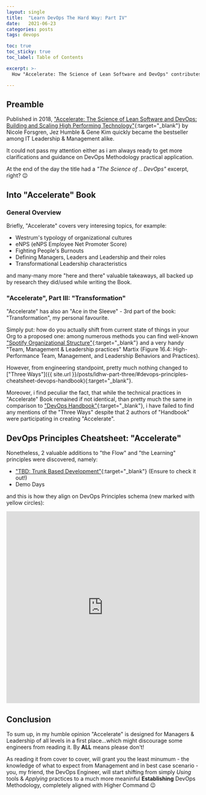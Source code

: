 ```yaml
---
layout: single
title:  "Learn DevOps The Hard Way: Part IV"
date:   2021-06-23
categories: posts
tags: devops

toc: true
toc_sticky: true
toc_label: Table of Contents

excerpt: >-
  How "Accelerate: The Science of Lean Software and DevOps" contributes to DevOps Methodology?

---
```


## Preamble

Published in 2018, ["Accelerate: The Science of Lean Software and DevOps: Building and Scaling High Performing Technology"](https://www.amazon.com/Accelerate-Software-Performing-Technology-Organizations/dp/1942788339){:target="_blank"} by Nicole Forsgren, Jez Humble & Gene Kim quickly became the bestseller among IT Leadership & Management alike.

It could not pass my attention either as i am always ready to get more clarifications and guidance on DevOps Methodology practical application.

At the end of the day the title had a *"The Science of .. DevOps"* excerpt, right? :wink:

## Into "Accelerate" Book

### General Overview

Briefly, "Accelerate" covers very interesing topics, for example:
- Westrum's typology of organizational cultures
- eNPS (eNPS Employee Net Promoter Score)
- Fighting People's Burnouts
- Defining Managers, Leaders and Leadership and their roles
- Transformational Leadership characteristics

and many-many more "here and there" valuable takeaways, all backed up by research they did/used while writing the Book.

### "Accelerate", Part III: "Transformation"

"Accelerate" has also an "Ace in the Sleeve" - 3rd part of the book: "Transformation", my personal favourite.

Simply put: how do you actually shift from current state of things in your Org to a proposed one:
among numerous methods you can find well-known ["Spotify Organizational Structure"](https://youtu.be/Yvfz4HGtoPc){:target="_blank"} and a very handy "Team, Management & Leadership practices" Martix (Figure 16.4: High-Performance Team, Management, and Leadership Behaviors and Practices).

However, from engineering standpoint, pretty much nothing changed to ["Three Ways"]({{ site.url }}/posts/ldhw-part-three/#devops-principles-cheatsheet-devops-handbook){:target="_blank"}.

Moreover, i find peculiar the fact, that while the technical practices in "Accelerate" Book remained if not identical, than pretty much the same in comparison to ["DevOps Handbook"](https://www.amazon.com/DevOps-Handbook-World-Class-Reliability-Organizations/dp/1942788002/ref=sr_1_1?dchild=1&keywords=devops+handbook&qid=1623762578&s=books&sr=1-1){:target="_blank"}, i have failed to find any mentions of the "Three Ways" despite that 2 authors of "Handbook" were participating in creating "Accelerate".

## DevOps Principles Cheatsheet: "Accelerate"

Nonetheless, 2 valuable additions to "the Flow" and "the Learning" principles were discovered, namely:

- ["TBD: Trunk Based Development"](https://trunkbaseddevelopment.com/){:target="_blank"} (Ensure to check it out!)
- Demo Days

and this is how they align on DevOps Principles schema (new marked with yellow circles):

<iframe height="500" width="100%" src="https://miro.com/app/embed/o9J_l_dQ8LQ=/?pres=1&frameId=3074457360556876015&autoplay=yep" frameBorder="0" scrolling="no" allowFullScreen></iframe>

## Conclusion

To sum up, in my humble opinion "Accelerate" is designed for Managers & Leadership of all levels in a first place...which might discourage some engineers from reading it. By **ALL** means please don't!

As reading it from cover to cover, will grant you the least minumum - the knowledge of what to expect from Management and in best case scenario - you, my friend, the DevOps Engineer, will start shifting from simply *Using* tools & *Applying* practices to a much more meaninful **Establishing** DevOps Methodology, completely aligned with Higher Command :wink:
